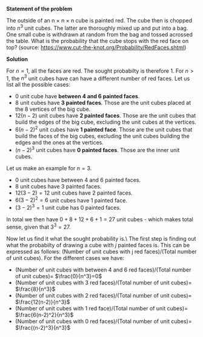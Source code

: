 **Statement of the problem**

The outside of an n $\times$ n $\times$ n cube is painted red. The cube then is chopped into $n^3$ unit cubes. The latter are thoroughly mixed up and put into a bag. One small cube is withdrawn at random from the bag and tossed acrossed the table. What is the probability that the cube stops with the red face on top? (source: https://www.cut-the-knot.org/Probability/RedFaces.shtml)

**Solution**

For $n=1$, all the faces are red. The sought probabilty is therefore 1.
For $n>1$, the $n^3$ unit cubes have can have a different number of red faces. Let us list all the possible cases:
* 0 unit cube have **between 4 and 6 painted faces**.
* 8 unit cubes have **3 painted faces**. Those are the unit cubes placed at the 8 vertices of the big cube.
* $12(n-2)$ unit cubes have **2 painted faces**. Those are the unit cubes that build the edges of the big cube, excluding the unit cubes at the vertices.
* $6(n-2)^2$ unit cubes have **1 painted face**. Those are the unit cubes that build the faces of the big cubes, excluding the unit cubes building the edges and the ones at the vertices.
* $(n-2)^3$ unit cubes have **0 painted faces**. Those are the inner unit cubes.

Let us make an example for $n=3$.
* 0 unit cubes have between 4 and 6 painted faces.
* 8 unit cubes have 3 painted faces.
* $12(3-2)=12$ unit cubes have 2 painted faces.
* $6(3-2)^2=6$ unit cubes have 1 painted face.
* $(3-2)^3=1$ unit cube has 0 painted faces.

In total we then have $0+8+12+6+1=27$ unit cubes - which makes total sense, given that $3^3=27$.

Now let us find it what the sought probability is.\\
The first step is finding out what the probabilty of drawing a cube with $j$ painted faces is. This can be expressed as follows: (Number of unit cubes with j red faces)/(Total number of unit cubes).
For the different cases we have:
* (Number of unit cubes with between 4 and 6 red faces)/(Total number of unit cubes)= $\frac{0}{n^3}=0$
* (Number of unit cubes with 3 red faces)/(Total number of unit cubes)= $\frac{8}{n^3}$
* (Number of unit cubes with 2 red faces)/(Total number of unit cubes)= $\frac{12(n-2)}{n^3}$
* (Number of unit cubes with 1 red face)/(Total number of unit cubes)= $\frac{6(n-2)^2}{n^3}$
* (Number of unit cubes with 0 red faces)/(Total number of unit cubes)= $\frac{(n-2)^3}{n^3}$



